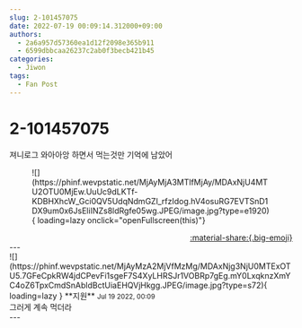 ```yaml
---
slug: 2-101457075
date: 2022-07-19 00:09:14.312000+09:00
authors:
  - 2a6a957d57360ea1d12f2098e365b911
  - 6599dbbcaa26237c2ab0f3becb421b45
categories:
  - Jiwon
tags:
  - Fan Post
---
```


# 2-101457075

<div class="post-container" markdown="1">
<div class="content-container md-sidebar__scrollwrap" markdown="1">

져니로그 와아아앙 하면서 먹는것만 기억에 남았어
<figure markdown="1">
![](https://phinf.wevpstatic.net/MjAyMjA3MTlfMjAy/MDAxNjU4MTU2OTU0MjEw.UuUc9dLKTf-KDBHXhcW_Gci0QV5UdqNdmGZl_rfzIdog.hV4osuRG7EVTSnD1DX9um0x6JsEliINZs8ldRgfe05wg.JPEG/image.jpg?type=e1920){ loading=lazy onclick="openFullscreen(this)"}
</figure>


</div>
</div>

<div style="text-align: right;" markdown="1">
<a href="https://weverse.io/fromis9/fanpost/2-101457075" style="text-align: right;">:material-share:{.big-emoji}</a>
</div>
---

<div class="comments-container md-sidebar__scrollwrap" markdown="1">
<div class="comment" markdown="1">
<div class='id-container' markdown="1">
![](https://phinf.wevpstatic.net/MjAyMzA2MjVfMzMg/MDAxNjg3NjU0MTExOTU5.7GFeCpkRW4jdCPevFi1sgeF7S4XyLHRSJr1VOBRp7gEg.mY0LxqknzXmYC4oZ6TpxCmdSnAbldBctUiaEHQVjHkgg.JPEG/image.jpg?type=s72){ loading=lazy }
**<span class="artist">지원</span>** <small>Jul 19 2022, 00:09</small><br>
</div>
<div class='comment-body' markdown="1">
그러게 계속 먹더라
</div>
</div>
</div>
---
